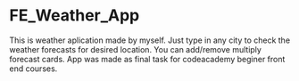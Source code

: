 # FE_Weather_App

This is weather aplication made by myself.
Just type in any city to check the weather forecasts for desired location.
You can add/remove multiply forecast cards.
App was made as final task for codeacademy beginer front end courses.

